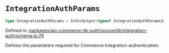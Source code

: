 # `IntegrationAuthParams`

```ts
type IntegrationAuthParams = InferOutput<typeof IntegrationAuthParamsSchema>;
```

Defined in: [packages/aio-commerce-lib-auth/source/lib/integration-auth/schema.ts:79](https://github.com/adobe/aio-commerce-sdk/blob/5f2ef64f385c66b958f7880534fd6c1b1e618fc0/packages/aio-commerce-lib-auth/source/lib/integration-auth/schema.ts#L79)

Defines the parameters required for Commerce Integration authentication.
